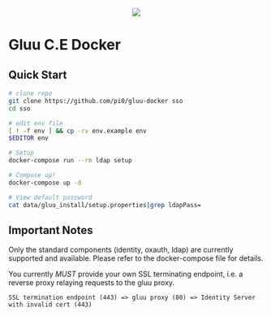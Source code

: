 <p align="center"><img src="https://www.gluu.org/wp-content/themes/gluu/images/gl.png"></p>

# Gluu C.E Docker

## Quick Start

```bash
# clone repo
git clone https://github.com/pi0/gluu-docker sso
cd sso

# edit env file
[ ! -f env ] && cp -rv env.example env
$EDITOR env 

# Setup
docker-compose run --rm ldap setup

# Compose up!
docker-compose up -d

# View default password
cat data/gluu_install/setup.properties|grep ldapPass=
```

## Important Notes
Only the standard components (identity, oxauth, ldap) are currently supported and available. Please refer to the docker-compose file for details. 

You currently *MUST* provide your own SSL terminating endpoint, i.e. a reverse proxy relaying requests to the gluu proxy.

```
SSL termination endpoint (443) => gluu proxy (80) => Identity Server with invalid cert (443)
```
